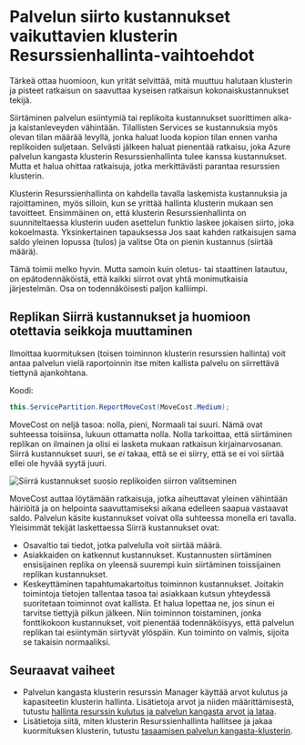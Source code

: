 <properties
   pageTitle="Palvelun kangasta klusterin Resurssienhallinta: siirto kustannusten | Microsoft Azure"
   description="Siirto kustannukset kangasta Service-palvelujen yleiskatsaus"
   services="service-fabric"
   documentationCenter=".net"
   authors="masnider"
   manager="timlt"
   editor=""/>

<tags
   ms.service="Service-Fabric"
   ms.devlang="dotnet"
   ms.topic="article"
   ms.tgt_pltfrm="NA"
   ms.workload="NA"
   ms.date="08/19/2016"
   ms.author="masnider"/>

# <a name="service-movement-cost-for-influencing-cluster-resource-manager-choices"></a>Palvelun siirto kustannukset vaikuttavien klusterin Resurssienhallinta-vaihtoehdot
Tärkeä ottaa huomioon, kun yrität selvittää, mitä muuttuu halutaan klusterin ja pisteet ratkaisun on saavuttaa kyseisen ratkaisun kokonaiskustannukset tekijä.

Siirtäminen palvelun esiintymiä tai replikoita kustannukset suorittimen aika- ja kaistanleveyden vähintään. Tilallisten Services se kustannuksia myös olevan tilan määrää levyllä, jonka haluat luoda kopion tilan ennen vanha replikoiden suljetaan. Selvästi jälkeen haluat pienentää ratkaisu, joka Azure palvelun kangasta klusterin Resurssienhallinta tulee kanssa kustannukset. Mutta et halua ohittaa ratkaisuja, jotka merkittävästi parantaa resurssien klusterin.

Klusterin Resurssienhallinta on kahdella tavalla laskemista kustannuksia ja rajoittaminen, myös silloin, kun se yrittää hallinta klusterin mukaan sen tavoitteet. Ensimmäinen on, että klusterin Resurssienhallinta on suunniteltaessa klusterin uuden asettelun funktio laskee jokaisen siirto, joka kokoelmasta. Yksinkertainen tapauksessa Jos saat kahden ratkaisujen sama saldo yleinen lopussa (tulos) ja valitse Ota on pienin kustannus (siirtää määrä).

Tämä toimii melko hyvin. Mutta samoin kuin oletus- tai staattinen latautuu, on epätodennäköistä, että kaikki siirrot ovat yhtä monimutkaisia järjestelmän. Osa on todennäköisesti paljon kalliimpi.

## <a name="changing-a-replicas-move-cost-and-factors-to-consider"></a>Replikan Siirrä kustannukset ja huomioon otettavia seikkoja muuttaminen
Ilmoittaa kuormituksen (toisen toiminnon klusterin resurssien hallinta) voit antaa palvelun vielä raportoinnin itse miten kallista palvelu on siirrettävä tiettynä ajankohtana.

Koodi:

```csharp
this.ServicePartition.ReportMoveCost(MoveCost.Medium);
```

MoveCost on neljä tasoa: nolla, pieni, Normaali tai suuri. Nämä ovat suhteessa toisiinsa, lukuun ottamatta nolla. Nolla tarkoittaa, että siirtäminen replikan on ilmainen ja olisi ei lasketa mukaan ratkaisun kirjainarvosanan. Siirrä kustannukset suuri, se *ei* takaa, että se ei siirry, että se ei voi siirtää ellei ole hyvää syytä juuri.

![Siirrä kustannukset suosio replikoiden siirron valitseminen][Image1]

MoveCost auttaa löytämään ratkaisuja, jotka aiheuttavat yleinen vähintään häiriöitä ja on helpointa saavuttamiseksi aikana edelleen saapua vastaavat saldo. Palvelun käsite kustannukset voivat olla suhteessa monella eri tavalla. Yleisimmät tekijät laskettaessa Siirrä kustannukset ovat:

- Osavaltio tai tiedot, jotka palvelulla voit siirtää määrä.
- Asiakkaiden on katkennut kustannukset. Kustannusten siirtäminen ensisijainen replika on yleensä suurempi kuin siirtäminen toissijainen replikan kustannukset.
- Keskeyttäminen tapahtumakartoitus toiminnon kustannukset. Joitakin toimintoja tietojen tallentaa tasoa tai asiakkaan kutsun yhteydessä suoritetaan toiminnot ovat kallista. Et halua lopettaa ne, jos sinun ei tarvitse tiettyjä pilkun jälkeen. Niin toiminnon toistaminen, jonka fonttikokoon kustannukset, voit pienentää todennäköisyys, että palvelun replikan tai esiintymän siirtyvät ylöspäin. Kun toiminto on valmis, sijoita se takaisin normaaliksi.

## <a name="next-steps"></a>Seuraavat vaiheet
- Palvelun kangasta klusterin resurssin Manager käyttää arvot kulutus ja kapasiteetin klusterin hallinta. Lisätietoja arvot ja niiden määrittämisestä, tutustu [hallinta resurssin kulutus ja palvelun kangasta arvot ja lataa](service-fabric-cluster-resource-manager-metrics.md).
- Lisätietoja siitä, miten klusterin Resurssienhallinta hallitsee ja jakaa kuormituksen klusterin, tutustu [tasaamisen palvelun kangasta-klusterin](service-fabric-cluster-resource-manager-balancing.md).

[Image1]:./media/service-fabric-cluster-resource-manager-movement-cost/service-most-cost-example.png
